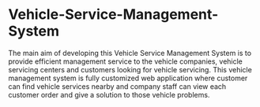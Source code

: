 # Vehicle-Service-Management-System
The main aim of developing this Vehicle Service Management System is to provide efficient management service to the vehicle companies, vehicle servicing centers and customers looking for vehicle servicing.  This vehicle management system is fully customized web application where customer can find vehicle services nearby and company staff can view each customer order and give a solution to those vehicle problems.
